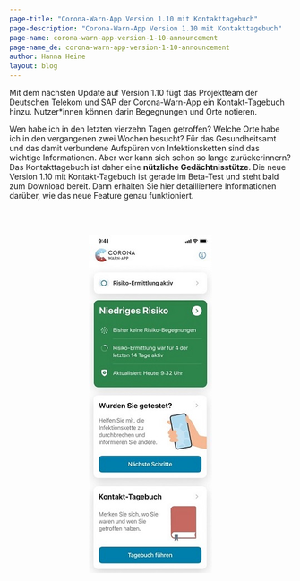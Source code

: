 ```yaml
---
page-title: "Corona-Warn-App Version 1.10 mit Kontakttagebuch"
page-description: "Corona-Warn-App Version 1.10 mit Kontakttagebuch"
page-name: corona-warn-app-version-1-10-announcement
page-name_de: corona-warn-app-version-1-10-announcement
author: Hanna Heine
layout: blog
---
```

 
Mit dem nächsten Update auf Version 1.10 fügt das Projektteam der Deutschen Telekom und SAP der Corona-Warn-App ein Kontakt-Tagebuch hinzu. Nutzer\*innen können darin Begegnungen und Orte notieren.
 
<!-- overview -->

Wen habe ich in den letzten vierzehn Tagen getroffen? Welche Orte habe ich in den vergangenen zwei Wochen besucht? Für das Gesundheitsamt und das damit verbundene Aufspüren von Infektionsketten sind das wichtige Informationen. Aber wer kann sich schon so lange zurückerinnern? Das Kontakttagebuch ist daher eine **nützliche Gedächtnisstütze**. Die neue Version 1.10 mit Kontakt-Tagebuch ist gerade im Beta-Test und steht bald zum Download bereit. Dann erhalten Sie hier detailliertere Informationen darüber, wie das neue Feature genau funktioniert.

<br></br>

<center> <img src="./kontakttagebuch.jpg" title="Kontakttagebuch" style="align: center"> </center>
